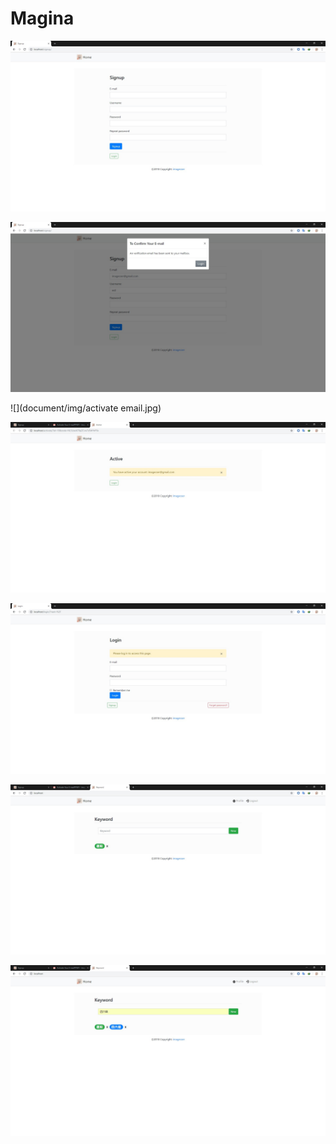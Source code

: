 # Magina

![](document/img/signup.jpg)

![](document/img/send.jpg)

![](document/img/activate email.jpg)

![](document/img/activate.jpg)

![](document/img/login.jpg)

![](document/img/index.jpg)

![](document/img/index2.jpg)
